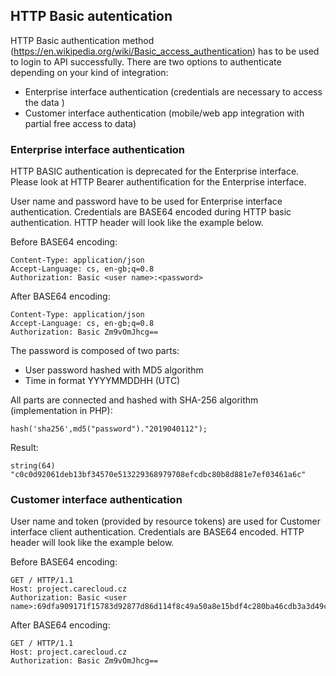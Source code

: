 ## HTTP Basic autentication
HTTP Basic authentication method (https://en.wikipedia.org/wiki/Basic_access_authentication) has to be used to login to API successfully. There are two options to authenticate depending on your kind of integration:

-   Enterprise interface authentication  (credentials are necessary to access the data )
-   Customer interface authentication  (mobile/web app integration with partial free access to data)

### Enterprise interface authentication

<p class="warning">HTTP BASIC authentication is deprecated for the Enterprise interface. Please look at HTTP Bearer authentification for the Enterprise interface.</p>

User name and password have to be used for Enterprise interface authentication. Credentials are BASE64 encoded during HTTP basic authentication. HTTP header will look like the example below.

Before BASE64 encoding:

```http request
Content-Type: application/json
Accept-Language: cs, en-gb;q=0.8
Authorization: Basic <user name>:<password>
```

After BASE64 encoding:

```http request
Content-Type: application/json
Accept-Language: cs, en-gb;q=0.8
Authorization: Basic Zm9vOmJhcg==
```

The password is composed of two parts:

-   User password hashed with MD5 algorithm
-   Time in format YYYYMMDDHH (UTC)

All parts are connected and hashed with SHA-256 algorithm (implementation in PHP):

```http request
hash('sha256',md5("password")."2019040112");
```

Result:

```http request
string(64) "c0c0d92061deb13bf34570e513229368979708efcdbc80b8d881e7ef03461a6c"
```

### Customer interface authentication

User name and token (provided by resource tokens) are used for Customer interface client authentication. Credentials are BASE64 encoded. HTTP header will look like the example below.

Before BASE64 encoding:

```http request
GET / HTTP/1.1
Host: project.carecloud.cz
Authorization: Basic <user name>:69dfa909171f15783d92877d86d114f8c49a50a8e15bdf4c280ba46cdb3a3d49c1288218
```

After BASE64 encoding:

```http request
GET / HTTP/1.1
Host: project.carecloud.cz
Authorization: Basic Zm9vOmJhcg==
```